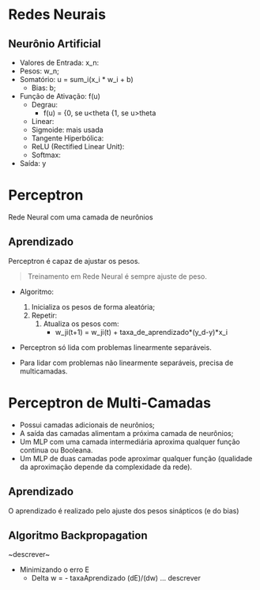 # Redes Neurais

## Neurônio Artificial
- Valores de Entrada: x_n:
- Pesos: w_n;
- Somatório: u = sum_i(x_i * w_i + b)
    - Bias: b;
- Função de Ativação: f(u)
    - Degrau:
        - f(u) = {0, se u<theta
                 {1, se u>theta
    - Linear:
    - Sigmoide: mais usada
    - Tangente Hiperbólica:
    - ReLU (Rectified Linear Unit):
    - Softmax:
- Saída: y

# Perceptron
Rede Neural com uma camada de neurônios

## Aprendizado
Perceptron é capaz de ajustar os pesos.

> Treinamento em Rede Neural é sempre ajuste de peso.

- Algoritmo:
    1. Inicializa os pesos de forma aleatória;
    2. Repetir:
        1. Atualiza os pesos com:
            - w_ji(t+1) = w_ji(t) + taxa_de_aprendizado*(y_d-y)*x_i

- Perceptron só lida com problemas linearmente separáveis.
- Para lidar com problemas não linearmente separáveis, precisa de multicamadas.

# Perceptron de Multi-Camadas
- Possui camadas adicionais de neurônios;
- A saída das camadas alimentam a próxima camada de neurônios;
- Um MLP com uma camada intermediária aproxima qualquer função continua ou Booleana.
- Um MLP de duas camadas pode aproximar qualquer função (qualidade da aproximação depende da complexidade da rede).

## Aprendizado
O aprendizado é realizado pelo ajuste dos pesos sinápticos (e do bias)

## Algoritmo Backpropagation
~descrever~
- Minimizando o erro E
    - Delta w = - taxaAprendizado (dE)/(dw)
    ... descrever